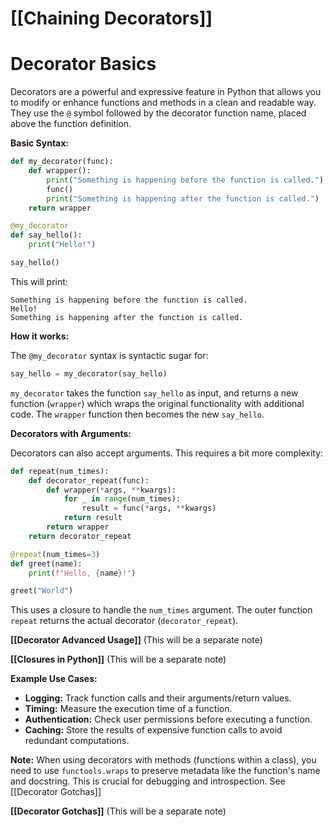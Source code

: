 # [[Chaining Decorators]]
# Decorator Basics

Decorators are a powerful and expressive feature in Python that allows you to modify or enhance functions and methods in a clean and readable way.  They use the `@` symbol followed by the decorator function name, placed above the function definition.

**Basic Syntax:**

```python
def my_decorator(func):
    def wrapper():
        print("Something is happening before the function is called.")
        func()
        print("Something is happening after the function is called.")
    return wrapper

@my_decorator
def say_hello():
    print("Hello!")

say_hello()
```

This will print:

```
Something is happening before the function is called.
Hello!
Something is happening after the function is called.
```

**How it works:**

The `@my_decorator` syntax is syntactic sugar for:

```python
say_hello = my_decorator(say_hello)
```

`my_decorator` takes the function `say_hello` as input, and returns a new function (`wrapper`) which wraps the original functionality with additional code.  The `wrapper` function then becomes the new `say_hello`.

**Decorators with Arguments:**

Decorators can also accept arguments.  This requires a bit more complexity:

```python
def repeat(num_times):
    def decorator_repeat(func):
        def wrapper(*args, **kwargs):
            for _ in range(num_times):
                result = func(*args, **kwargs)
            return result
        return wrapper
    return decorator_repeat

@repeat(num_times=3)
def greet(name):
    print(f"Hello, {name}!")

greet("World")
```

This uses a closure to handle the `num_times` argument. The outer function `repeat` returns the actual decorator (`decorator_repeat`).

**[[Decorator Advanced Usage]]**  (This will be a separate note)

**[[Closures in Python]]** (This will be a separate note)


**Example Use Cases:**

* **Logging:**  Track function calls and their arguments/return values.
* **Timing:** Measure the execution time of a function.
* **Authentication:**  Check user permissions before executing a function.
* **Caching:** Store the results of expensive function calls to avoid redundant computations.

**Note:**  When using decorators with methods (functions within a class), you need to use `functools.wraps` to preserve metadata like the function's name and docstring.  This is crucial for debugging and introspection.  See [[Decorator Gotchas]]

**[[Decorator Gotchas]]** (This will be a separate note)
